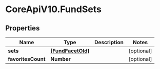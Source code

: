 # CoreApiV10.FundSets

## Properties
Name | Type | Description | Notes
------------ | ------------- | ------------- | -------------
**sets** | [**[FundFacetOld]**](FundFacetOld.md) |  | [optional] 
**favoritesCount** | **Number** |  | [optional] 


